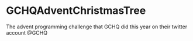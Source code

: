 # GCHQAdventChristmasTree
The advent programming challenge that GCHQ did this year on their twitter account @GCHQ
